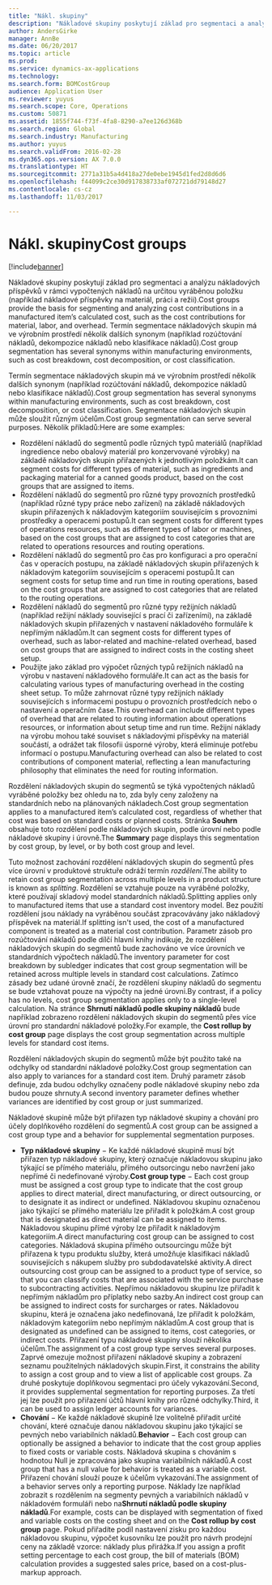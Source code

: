 ```yaml
---
title: "Nákl. skupiny"
description: "Nákladové skupiny poskytují základ pro segmentaci a analýzu nákladových příspěvků v rámci vypočtených nákladů na určitou vyráběnou položku (například nákladové příspěvky na materiál, práci a režii). Termín segmentace nákladových skupin má ve výrobním prostředí několik dalších synonym (například rozúčtování nákladů, dekompozice nákladů nebo klasifikace nákladů)."
author: AndersGirke
manager: AnnBe
ms.date: 06/20/2017
ms.topic: article
ms.prod: 
ms.service: dynamics-ax-applications
ms.technology: 
ms.search.form: BOMCostGroup
audience: Application User
ms.reviewer: yuyus
ms.search.scope: Core, Operations
ms.custom: 50871
ms.assetid: 1855f744-f73f-4fa8-8290-a7ee126d368b
ms.search.region: Global
ms.search.industry: Manufacturing
ms.author: yuyus
ms.search.validFrom: 2016-02-28
ms.dyn365.ops.version: AX 7.0.0
ms.translationtype: HT
ms.sourcegitcommit: 2771a31b5a4d418a27de0ebe1945d1fed2d8d6d6
ms.openlocfilehash: f44099c2ce30d917838733af072721dd79148d27
ms.contentlocale: cs-cz
ms.lasthandoff: 11/03/2017

---
```


# <a name="cost-groups"></a><span data-ttu-id="b0a53-104">Nákl. skupiny</span><span class="sxs-lookup"><span data-stu-id="b0a53-104">Cost groups</span></span>

[!include[banner](../includes/banner.md)]


<span data-ttu-id="b0a53-105">Nákladové skupiny poskytují základ pro segmentaci a analýzu nákladových příspěvků v rámci vypočtených nákladů na určitou vyráběnou položku (například nákladové příspěvky na materiál, práci a režii).</span><span class="sxs-lookup"><span data-stu-id="b0a53-105">Cost groups provide the basis for segmenting and analyzing cost contributions in a manufactured item’s calculated cost, such as the cost contributions for material, labor, and overhead.</span></span> <span data-ttu-id="b0a53-106">Termín segmentace nákladových skupin má ve výrobním prostředí několik dalších synonym (například rozúčtování nákladů, dekompozice nákladů nebo klasifikace nákladů).</span><span class="sxs-lookup"><span data-stu-id="b0a53-106">Cost group segmentation has several synonyms within manufacturing environments, such as cost breakdown, cost decomposition, or cost classification.</span></span> 

<span data-ttu-id="b0a53-107">Termín segmentace nákladových skupin má ve výrobním prostředí několik dalších synonym (například rozúčtování nákladů, dekompozice nákladů nebo klasifikace nákladů).</span><span class="sxs-lookup"><span data-stu-id="b0a53-107">Cost group segmentation has several synonyms within manufacturing environments, such as cost breakdown, cost decomposition, or cost classification.</span></span> <span data-ttu-id="b0a53-108">Segmentace nákladových skupin může sloužit různým účelům.</span><span class="sxs-lookup"><span data-stu-id="b0a53-108">Cost group segmentation can serve several purposes.</span></span> <span data-ttu-id="b0a53-109">Několik příkladů:</span><span class="sxs-lookup"><span data-stu-id="b0a53-109">Here are some examples:</span></span>

-   <span data-ttu-id="b0a53-110">Rozdělení nákladů do segmentů podle různých typů materiálů (například ingredience nebo obalový materiál pro konzervované výrobky) na základě nákladových skupin přiřazených k jednotlivým položkám.</span><span class="sxs-lookup"><span data-stu-id="b0a53-110">It can segment costs for different types of material, such as ingredients and packaging material for a canned goods product, based on the cost groups that are assigned to items.</span></span>
-   <span data-ttu-id="b0a53-111">Rozdělení nákladů do segmentů pro různé typy provozních prostředků (například různé typy práce nebo zařízení) na základě nákladových skupin přiřazených k nákladovým kategoriím souvisejícím s provozními prostředky a operacemi postupů.</span><span class="sxs-lookup"><span data-stu-id="b0a53-111">It can segment costs for different types of operations resources, such as different types of labor or machines, based on the cost groups that are assigned to cost categories that are related to operations resources and routing operations.</span></span>
-   <span data-ttu-id="b0a53-112">Rozdělení nákladů do segmentů pro čas pro konfiguraci a pro operační čas v operacích postupu, na základě nákladových skupin přiřazených k nákladovým kategoriím souvisejícím s operacemi postupů.</span><span class="sxs-lookup"><span data-stu-id="b0a53-112">It can segment costs for setup time and run time in routing operations, based on the cost groups that are assigned to cost categories that are related to the routing operations.</span></span>
-   <span data-ttu-id="b0a53-113">Rozdělení nákladů do segmentů pro různé typy režijních nákladů (například režijní náklady související s prací či zařízeními), na základě nákladových skupin přiřazených v nastavení nákladového formuláře k nepřímým nákladům.</span><span class="sxs-lookup"><span data-stu-id="b0a53-113">It can segment costs for different types of overhead, such as labor-related and machine-related overhead, based on cost groups that are assigned to indirect costs in the costing sheet setup.</span></span>
-   <span data-ttu-id="b0a53-114">Použijte jako základ pro výpočet různých typů režijních nákladů na výrobu v nastavení nákladového formuláře.</span><span class="sxs-lookup"><span data-stu-id="b0a53-114">It can act as the basis for calculating various types of manufacturing overhead in the costing sheet setup.</span></span> <span data-ttu-id="b0a53-115">To může zahrnovat různé typy režijních náklady souvisejících s informacemi postupu o provozních prostředcích nebo o nastavení a operačním čase.</span><span class="sxs-lookup"><span data-stu-id="b0a53-115">This overhead can include different types of overhead that are related to routing information about operations resources, or information about setup time and run time.</span></span> <span data-ttu-id="b0a53-116">Režijní náklady na výrobu mohou také souviset s nákladovými příspěvky na materiál součástí, a odrážet tak filosofii úsporné výroby, která eliminuje potřebu informací o postupu.</span><span class="sxs-lookup"><span data-stu-id="b0a53-116">Manufacturing overhead can also be related to cost contributions of component material, reflecting a lean manufacturing philosophy that eliminates the need for routing information.</span></span>

<span data-ttu-id="b0a53-117">Rozdělení nákladových skupin do segmentů se týká vypočtených nákladů vyráběné položky bez ohledu na to, zda byly ceny založeny na standardních nebo na plánovaných nákladech.</span><span class="sxs-lookup"><span data-stu-id="b0a53-117">Cost group segmentation applies to a manufactured item’s calculated cost, regardless of whether that cost was based on standard costs or planned costs.</span></span> <span data-ttu-id="b0a53-118">Stránka **Souhrn** obsahuje toto rozdělení podle nákladových skupin, podle úrovní nebo podle nákladové skupiny i úrovně.</span><span class="sxs-lookup"><span data-stu-id="b0a53-118">The **Summary** page displays this segmentation by cost group, by level, or by both cost group and level.</span></span> 

<span data-ttu-id="b0a53-119">Tuto možnost zachování rozdělení nákladových skupin do segmentů přes více úrovní v produktové struktuře odráží termín *rozdělení*.</span><span class="sxs-lookup"><span data-stu-id="b0a53-119">The ability to retain cost group segmentation across multiple levels in a product structure is known as *splitting*.</span></span> <span data-ttu-id="b0a53-120">Rozdělení se vztahuje pouze na vyráběné položky, které používají skladový model standardních nákladů.</span><span class="sxs-lookup"><span data-stu-id="b0a53-120">Splitting applies only to manufactured items that use a standard cost inventory model.</span></span> <span data-ttu-id="b0a53-121">Bez použití rozdělení jsou náklady na vyráběnou součást zpracovávány jako nákladový příspěvek na materiál.</span><span class="sxs-lookup"><span data-stu-id="b0a53-121">If splitting isn't used, the cost of a manufactured component is treated as a material cost contribution.</span></span> <span data-ttu-id="b0a53-122">Parametr zásob pro rozúčtování nákladů podle dílčí hlavní knihy indikuje, že rozdělení nákladových skupin do segmentů bude zachováno ve více úrovních ve standardních výpočtech nákladů.</span><span class="sxs-lookup"><span data-stu-id="b0a53-122">The inventory parameter for cost breakdown by subledger indicates that cost group segmentation will be retained across multiple levels in standard cost calculations.</span></span> <span data-ttu-id="b0a53-123">Zatímco zásady bez udané úrovně značí, že rozdělení skupiny nákladů do segmentu se bude vztahovat pouze na výpočty na jedné úrovni.</span><span class="sxs-lookup"><span data-stu-id="b0a53-123">By contrast, if a policy has no levels, cost group segmentation applies only to a single-level calculation.</span></span> <span data-ttu-id="b0a53-124">Na stránce **Shrnutí nákladů podle skupiny nákladů** bude například zobrazeno rozdělení nákladových skupin do segmentů přes více úrovní pro standardní nákladové položky.</span><span class="sxs-lookup"><span data-stu-id="b0a53-124">For example, the **Cost rollup by cost group** page displays the cost group segmentation across multiple levels for standard cost items.</span></span> 

<span data-ttu-id="b0a53-125">Rozdělení nákladových skupin do segmentů může být použito také na odchylky od standardní nákladové položky.</span><span class="sxs-lookup"><span data-stu-id="b0a53-125">Cost group segmentation can also apply to variances for a standard cost item.</span></span> <span data-ttu-id="b0a53-126">Druhý parametr zásob definuje, zda budou odchylky označeny podle nákladové skupiny nebo zda budou pouze shrnuty.</span><span class="sxs-lookup"><span data-stu-id="b0a53-126">A second inventory parameter defines whether variances are identified by cost group or just summarized.</span></span> 

<span data-ttu-id="b0a53-127">Nákladové skupině může být přiřazen typ nákladové skupiny a chování pro účely doplňkového rozdělení do segmentů.</span><span class="sxs-lookup"><span data-stu-id="b0a53-127">A cost group can be assigned a cost group type and a behavior for supplemental segmentation purposes.</span></span>

-   <span data-ttu-id="b0a53-128">**Typ nákladové skupiny** − Ke každé nákladové skupině musí být přiřazen typ nákladové skupiny, který označuje nákladovou skupinu jako týkající se přímého materiálu, přímého outsorcingu nebo navržení jako nepřímé či nedefinované výroby.</span><span class="sxs-lookup"><span data-stu-id="b0a53-128">**Cost group type** − Each cost group must be assigned a cost group type to indicate that the cost group applies to direct material, direct manufacturing, or direct outsourcing, or to designate it as indirect or undefined.</span></span> <span data-ttu-id="b0a53-129">Nákladovou skupinu označenou jako týkající se přímého materiálu lze přiřadit k položkám.</span><span class="sxs-lookup"><span data-stu-id="b0a53-129">A cost group that is designated as direct material can be assigned to items.</span></span> <span data-ttu-id="b0a53-130">Nákladovou skupinu přímé výroby lze přiřadit k nákladovým kategoriím.</span><span class="sxs-lookup"><span data-stu-id="b0a53-130">A direct manufacturing cost group can be assigned to cost categories.</span></span> <span data-ttu-id="b0a53-131">Nákladová skupina přímého outsourcingu může být přiřazena k typu produktu služby, která umožňuje klasifikaci nákladů souvisejících s nákupem služby pro subdodavatelské aktivity.</span><span class="sxs-lookup"><span data-stu-id="b0a53-131">A direct outsourcing cost group can be assigned to a product type of service, so that you can classify costs that are associated with the service purchase to subcontracting activities.</span></span> <span data-ttu-id="b0a53-132">Nepřímou nákladovou skupinu lze přiřadit k nepřímým nákladům pro příplatky nebo sazby.</span><span class="sxs-lookup"><span data-stu-id="b0a53-132">An indirect cost group can be assigned to indirect costs for surcharges or rates.</span></span> <span data-ttu-id="b0a53-133">Nákladovou skupinu, která je označena jako nedefinovaná, lze přiřadit k položkám, nákladovým kategoriím nebo nepřímým nákladům.</span><span class="sxs-lookup"><span data-stu-id="b0a53-133">A cost group that is designated as undefined can be assigned to items, cost categories, or indirect costs.</span></span> <span data-ttu-id="b0a53-134">Přiřazení typu nákladové skupiny slouží několika účelům.</span><span class="sxs-lookup"><span data-stu-id="b0a53-134">The assignment of a cost group type serves several purposes.</span></span> <span data-ttu-id="b0a53-135">Zaprvé omezuje možnost přiřazení nákladové skupiny a zobrazení seznamu použitelných nákladových skupin.</span><span class="sxs-lookup"><span data-stu-id="b0a53-135">First, it constrains the ability to assign a cost group and to view a list of applicable cost groups.</span></span> <span data-ttu-id="b0a53-136">Za druhé poskytuje doplňkovou segmentaci pro účely vykazování.</span><span class="sxs-lookup"><span data-stu-id="b0a53-136">Second, it provides supplemental segmentation for reporting purposes.</span></span> <span data-ttu-id="b0a53-137">Za třetí jej lze použít pro přiřazení účtů hlavní knihy pro různé odchylky.</span><span class="sxs-lookup"><span data-stu-id="b0a53-137">Third, it can be used to assign ledger accounts for variances.</span></span>
-   <span data-ttu-id="b0a53-138">**Chování** − Ke každé nákladové skupině lze volitelně přiřadit určité chování, které označuje danou nákladovou skupinu jako týkající se pevných nebo variabilních nákladů.</span><span class="sxs-lookup"><span data-stu-id="b0a53-138">**Behavior** − Each cost group can optionally be assigned a behavior to indicate that the cost group applies to fixed costs or variable costs.</span></span> <span data-ttu-id="b0a53-139">Nákladová skupina s chováním s hodnotou Null je zpracována jako skupina variabilních nákladů.</span><span class="sxs-lookup"><span data-stu-id="b0a53-139">A cost group that has a null value for behavior is treated as a variable cost.</span></span> <span data-ttu-id="b0a53-140">Přiřazení chování slouží pouze k účelům vykazování.</span><span class="sxs-lookup"><span data-stu-id="b0a53-140">The assignment of a behavior serves only a reporting purpose.</span></span> <span data-ttu-id="b0a53-141">Náklady lze například zobrazit s rozdělením na segmenty pevných a variabilních nákladů v nákladovém formuláři nebo na**Shrnutí nákladů podle skupiny nákladů**.</span><span class="sxs-lookup"><span data-stu-id="b0a53-141">For example, costs can be displayed with segmentation of fixed and variable costs on the costing sheet and on the **Cost rollup by cost group** page.</span></span> <span data-ttu-id="b0a53-142">Pokud přiřadíte podíl nastavení zisku pro každou nákladovou skupinu, výpočet kusovníku lze použít pro návrh prodejní ceny na základě vzorce: náklady plus přirážka.</span><span class="sxs-lookup"><span data-stu-id="b0a53-142">If you assign a profit setting percentage to each cost group, the bill of materials (BOM) calculation provides a suggested sales price, based on a cost-plus-markup approach.</span></span>





